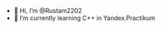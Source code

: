 - 👋 Hi, I’m @Rustam2202
- 🌱 I’m currently learning C++ in Yandex.Practikum

<!---
Rustam2202/Rustam2202 is a ✨ special ✨ repository because its `README.md` (this file) appears on your GitHub profile.
You can click the Preview link to take a look at your changes.
--->
